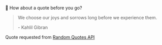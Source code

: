 📣 How about a quote before you go?

> We choose our joys and sorrows long before we experience them.
>
> <p>- Kahlil Gibran</p>

Quote requested from [Random Quotes API](https://github.com/lukePeavey/quotable)
